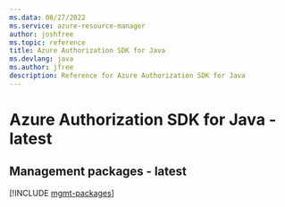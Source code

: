 ```yaml
---
ms.data: 08/27/2022
ms.service: azure-resource-manager
author: joshfree
ms.topic: reference
title: Azure Authorization SDK for Java
ms.devlang: java
ms.author: jfree
description: Reference for Azure Authorization SDK for Java
---
```

# Azure Authorization SDK for Java - latest

## Management packages - latest
[!INCLUDE [mgmt-packages](authorization-mgmt-index.md)]